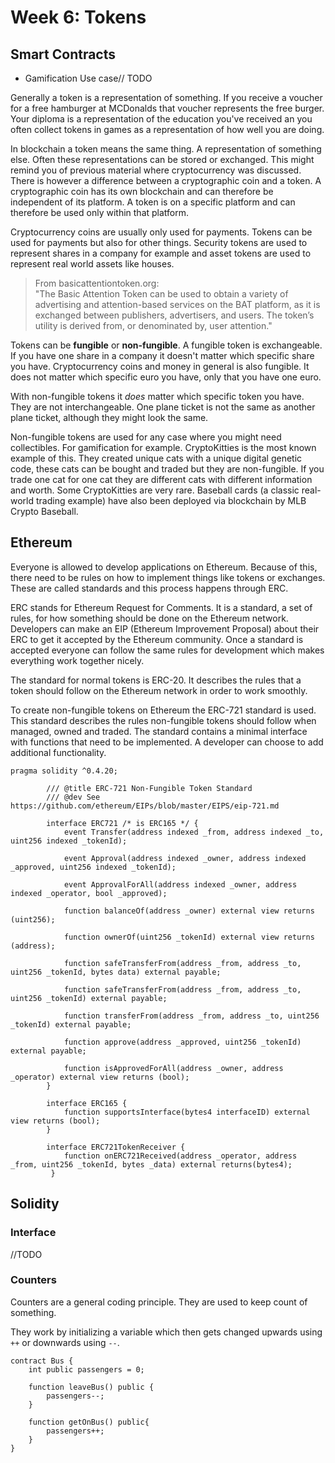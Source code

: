 # Week 6: Tokens

## Smart Contracts

- Gamification Use case// TODO

Generally a token is a representation of something. If you receive a voucher for a free hamburger at MCDonalds that voucher represents the free burger. Your diploma is a representation of the education you've received an you often collect tokens in games as a representation of how well you are doing.

In blockchain a token means the same thing. A representation of something else. Often these representations can be stored or exchanged. This might remind you of previous material where cryptocurrency was discussed. There is however a difference between a cryptographic coin and a token. A cryptographic coin has its own blockchain and can therefore be independent of its platform. A token is on a specific platform and can therefore be used only within that platform.

Cryptocurrency coins are usually only used for payments. Tokens can be used for payments but also for other things. Security tokens are used to represent shares in a company for example and asset tokens are used to represent real world assets like houses.

> From basicattentiontoken.org: \
> "The Basic Attention Token can be used to obtain a variety of advertising and attention-based services on the BAT platform, as it is exchanged between publishers, advertisers, and users. The token’s utility is derived from, or denominated by, user attention."

Tokens can be **fungible** or **non-fungible**. A fungible token is exchangeable. If you have one share in a company it doesn't matter which specific share you have. Cryptocurrency coins and money in general is also fungible. It does not matter which specific euro you have, only that you have one euro.

With non-fungible tokens it _does_ matter which specific token you have. They are not interchangeable. One plane ticket is not the same as another plane ticket, although they might look the same.

Non-fungible tokens are used for any case where you might need collectibles. For gamification for example. CryptoKitties is the most known example of this. They created unique cats with a unique digital genetic code, these cats can be bought and traded but they are non-fungible. If you trade one cat for one cat they are different cats with different information and worth. Some CryptoKitties are very rare. Baseball cards (a classic real-world trading example) have also been deployed via blockchain by MLB Crypto Baseball.

## Ethereum

Everyone is allowed to develop applications on Ethereum. Because of this, there need to be rules on how to implement things like tokens or exchanges. These are called standards and this process happens through ERC.

ERC stands for Ethereum Request for Comments. It is a standard, a set of rules, for how something should be done on the Ethereum network. Developers can make an EIP (Ethereum Improvement Proposal) about their ERC to get it accepted by the Ethereum community. Once a standard is accepted everyone can follow the same rules for development which makes everything work together nicely.

The standard for normal tokens is ERC-20. It describes the rules that a token should follow on the Ethereum network in order to work smoothly.

To create non-fungible tokens on Ethereum the ERC-721 standard is used. This standard describes the rules non-fungible tokens should follow when managed, owned and traded. The standard contains a minimal interface with functions that need to be implemented. A developer can choose to add additional functionality.

```solidity
pragma solidity ^0.4.20;

        /// @title ERC-721 Non-Fungible Token Standard
        /// @dev See https://github.com/ethereum/EIPs/blob/master/EIPS/eip-721.md

        interface ERC721 /* is ERC165 */ {
            event Transfer(address indexed _from, address indexed _to, uint256 indexed _tokenId);

            event Approval(address indexed _owner, address indexed _approved, uint256 indexed _tokenId);

            event ApprovalForAll(address indexed _owner, address indexed _operator, bool _approved);

            function balanceOf(address _owner) external view returns (uint256);

            function ownerOf(uint256 _tokenId) external view returns (address);

            function safeTransferFrom(address _from, address _to, uint256 _tokenId, bytes data) external payable;

            function safeTransferFrom(address _from, address _to, uint256 _tokenId) external payable;

            function transferFrom(address _from, address _to, uint256 _tokenId) external payable;

            function approve(address _approved, uint256 _tokenId) external payable;

            function isApprovedForAll(address _owner, address _operator) external view returns (bool);
        }

        interface ERC165 {
            function supportsInterface(bytes4 interfaceID) external view returns (bool);
        }

        interface ERC721TokenReceiver {
            function onERC721Received(address _operator, address _from, uint256 _tokenId, bytes _data) external returns(bytes4);
         }
```

## Solidity

### Interface

//TODO

### Counters

Counters are a general coding principle. They are used to keep count of something.

They work by initializing a variable which then gets changed upwards using `++` or downwards using `--`.

```solidity
contract Bus {
    int public passengers = 0;

    function leaveBus() public {
        passengers--;
    }

    function getOnBus() public{
        passengers++;
    }
}
```
